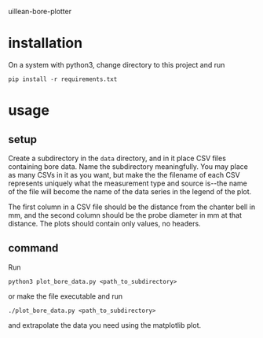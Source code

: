 uillean-bore-plotter

# installation
On a system with python3, change directory to this project and run
```shell
pip install -r requirements.txt
```

# usage
## setup

Create a subdirectory in the `data` directory, and in it place CSV files
containing bore data. Name the subdirectory meaningfully. You may place as many
CSVs in it as you want, but make the the filename of each CSV represents
uniquely what the measurement type and source is--the name of the file will
become the name of the data series in the legend of the plot.

The first column in a CSV file should be the distance from the chanter bell in
mm, and the second column should be the probe diameter in mm at that distance.
The plots should contain only values, no headers.

## command
Run
```shell
python3 plot_bore_data.py <path_to_subdirectory>
```
or make the file executable and run
```shell
./plot_bore_data.py <path_to_subdirectory>
```

and extrapolate the data you need using the matplotlib plot.
